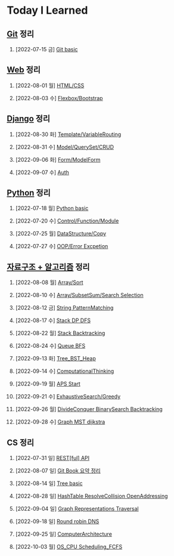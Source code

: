 # Today I Learned

## [Git](/Git) 정리

1. [2022-07-15 금] [Git basic](./Git/0715_Git_basic.md)

## [Web](/Web) 정리

1. [2022-08-01 월] [HTML/CSS](./Web/0801_HTML_CSS.md)

2. [2022-08-03 수] [Flexbox/Bootstrap](./Web/0803_Flexbox_Bootstrap.md)

## [Django](/Django) 정리

1. [2022-08-30 화] [Template/VariableRouting](./Django/0830_Django_Template_VariableRouting.md)

2. [2022-08-31 수] [Model/QuerySet/CRUD](./Django/0831_Django_Model_QuerySet_CRUD.md)

3. [2022-09-06 화] [Form/ModelForm](./Django/0906_Django_Form_ModelForm.md)

4. [2022-09-07 수] [Auth](./Django/0907_Django_Auth.md)

## [Python](/Python) 정리

1. [2022-07-18 월] [Python basic](/Python/0718_Python_basic.md)

2. [2022-07-20 수] [Control/Function/Module](/Python/0720_control_function_module.md)

3. [2022-07-25 월] [DataStructure/Copy](/Python/0725_data_structure_copy.md)

4. [2022-07-27 수] [OOP/Error Excpetion](/Python/0727_OOP_error_exception.md)

## [자료구조 + 알고리즘](/Algorithm) 정리

1. [2022-08-08 월] [Array/Sort](./Algorithm/0808_Array_Sort.md)

2. [2022-08-10 수] [Array/SubsetSum/Search Selection](./Algorithm/0810_Array_SubsetSum_Search_Selection.md)

3. [2022-08-12 금] [String PatternMatching](./Algorithm/0812_String_PatternMatching.md)

4. [2022-08-17 수] [Stack DP DFS](./Algorithm/0817_Stack_DP_DFS.md)

5. [2022-08-22 월] [Stack Backtracking](./Algorithm/0822_Stack_Backtracking.md)

6. [2022-08-24 수] [Queue BFS](./Algorithm/0824_Queue_BFS.md)

7. [2022-09-13 화] [Tree_BST_Heap](./Algorithm/0913_Tree_BST_Heap.md)

8. [2022-09-14 수] [ComputationalThinking](./Algorithm/0914_ComputationalThinking.md)

9. [2022-09-19 월] [APS Start](./Algorithm/0919_APS_Start.md)

10. [2022-09-21 수] [ExhaustiveSearch/Greedy](./Algorithm/0921_ExhaustiveSearch_Greedy.md)

11. [2022-09-26 월] [DivideConquer BinarySearch Backtracking](./Algorithm/0926_DivideConquer_BinarySearch_Backtracking.md)

12. [2022-09-28 수] [Graph MST dijkstra](./Algorithm/0928_Graph_MST_dijkstra.md)

## CS 정리

1. [2022-07-31 일] [REST[ful] API](https://github.com/kimsixsue/CS-Study/blob/master/kimsixsue/RESTful_API.md)

2. [2022-08-07 일] [Git Book 요약 정리](https://github.com/kimsixsue/CS-Study/blob/master/kimsixsue/Git_GitHub.md)

3. [2022-08-14 일] [Tree basic](https://github.com/kimsixsue/CS-Study/blob/master/kimsixsue/Tree.md)

4. [2022-08-28 일] [HashTable ResolveCollision OpenAddressing](https://github.com/kimsixsue/CS-Study/blob/master/kimsixsue/Open_Addressing.md)

5. [2022-09-04 일] [Graph Representations Traversal](https://github.com/kimsixsue/CS-Study/blob/master/kimsixsue/Graph_Representations_Traversal.md)

6. [2022-09-18 일] [Round robin DNS](https://github.com/kimsixsue/CS-Study/blob/master/kimsixsue/Round_robin_DNS.md)

7. [2022-09-25 일] [ComputerArchitecture](https://github.com/kimsixsue/CS-Study/blob/master/kimsixsue/Computer_Architecture.md)

8. [2022-10-03 월] [OS_CPU Scheduling_FCFS](https://github.com/kimsixsue/CS-Study/blob/master/kimsixsue/OS_CPU_Scheduling_FCFS.md)

